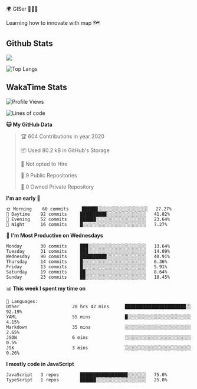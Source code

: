 🌍 GISer 👨🏻‍💻

Learning how to innovate with map 🗺

## Github Stats

![](https://github-readme-stats.vercel.app/api?username=lkcozy&show_icons=true&theme=tokyonight&hide_title=true)

![Top Langs](https://github-readme-stats.vercel.app/api/top-langs/?username=lkcozy&layout=compact&theme=tokyonight)

## WakaTime Stats

<!--START_SECTION:waka-->
![Profile Views](http://img.shields.io/badge/Profile%20Views-50-blue)

![Lines of code](https://img.shields.io/badge/From%20Hello%20World%20I've%20written-300620%20Lines%20of%20code-blue)

**🐱 My GitHub Data** 

> 🏆 604 Contributions in year 2020
 > 
> 📦 Used 80.2 kB in GitHub's Storage 
 > 
> 🚫 Not opted to Hire
 > 
> 📜 9 Public Repositories 
 > 
> 🔑 0 Owned Private Repository 
 > 
**I'm an early 🐤** 

```text
🌞 Morning    60 commits     ██████░░░░░░░░░░░░░░░░░░░   27.27% 
🌆 Daytime    92 commits     ██████████░░░░░░░░░░░░░░░   41.82% 
🌃 Evening    52 commits     ██████░░░░░░░░░░░░░░░░░░░   23.64% 
🌙 Night      16 commits     █░░░░░░░░░░░░░░░░░░░░░░░░   7.27%

```
📅 **I'm Most Productive on Wednesdays** 

```text
Monday       30 commits     ███░░░░░░░░░░░░░░░░░░░░░░   13.64% 
Tuesday      31 commits     ███░░░░░░░░░░░░░░░░░░░░░░   14.09% 
Wednesday    90 commits     ██████████░░░░░░░░░░░░░░░   40.91% 
Thursday     14 commits     █░░░░░░░░░░░░░░░░░░░░░░░░   6.36% 
Friday       13 commits     █░░░░░░░░░░░░░░░░░░░░░░░░   5.91% 
Saturday     19 commits     ██░░░░░░░░░░░░░░░░░░░░░░░   8.64% 
Sunday       23 commits     ██░░░░░░░░░░░░░░░░░░░░░░░   10.45%

```


📊 **This week I spent my time on** 

```text
💬 Languages: 
Other                    20 hrs 42 mins      ███████████████████████░░   92.19% 
YAML                     55 mins             █░░░░░░░░░░░░░░░░░░░░░░░░   4.15% 
Markdown                 35 mins             ░░░░░░░░░░░░░░░░░░░░░░░░░   2.65% 
JSON                     6 mins              ░░░░░░░░░░░░░░░░░░░░░░░░░   0.5% 
JSX                      3 mins              ░░░░░░░░░░░░░░░░░░░░░░░░░   0.26%

```

**I mostly code in JavaScript** 

```text
JavaScript   3 repos        ██████████████████░░░░░░░   75.0% 
TypeScript   1 repos        ██████░░░░░░░░░░░░░░░░░░░   25.0%

```



<!--END_SECTION:waka-->
